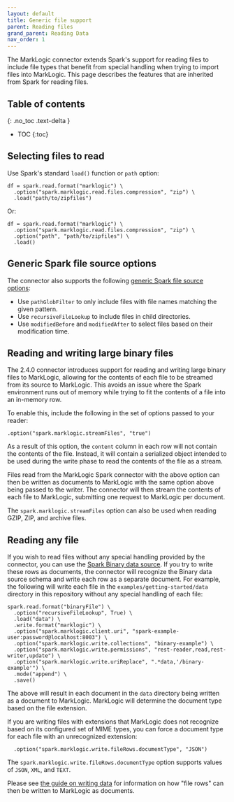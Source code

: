 ```yaml
---
layout: default
title: Generic file support
parent: Reading files
grand_parent: Reading Data
nav_order: 1
---
```


The MarkLogic connector extends Spark's support for reading files to include file types that benefit from special 
handling when trying to import files into MarkLogic. This page describes the features that are inherited from 
Spark for reading files.

## Table of contents
{: .no_toc .text-delta }

- TOC
{:toc}

## Selecting files to read

Use Spark's standard `load()` function or `path` option:

```
df = spark.read.format("marklogic") \
  .option("spark.marklogic.read.files.compression", "zip") \
  .load("path/to/zipfiles")
```

Or:

```
df = spark.read.format("marklogic") \
  .option("spark.marklogic.read.files.compression", "zip") \
  .option("path", "path/to/zipfiles") \
  .load()
```

## Generic Spark file source options

The connector also supports the following 
[generic Spark file source options](https://spark.apache.org/docs/latest/sql-data-sources-generic-options.html):

- Use `pathGlobFilter` to only include files with file names matching the given pattern.
- Use `recursiveFileLookup` to include files in child directories.
- Use `modifiedBefore` and `modifiedAfter` to select files based on their modification time.

## Reading and writing large binary files

The 2.4.0 connector introduces support for reading and writing large binary files to MarkLogic, allowing for the contents
of each file to be streamed from its source to MarkLogic. This avoids an issue where the Spark environment runs out
of memory while trying to fit the contents of a file into an in-memory row. 

To enable this, include the following in the set of options passed to your reader:

    .option("spark.marklogic.streamFiles", "true")

As a result of this option, the `content` column in each row will not contain the contents of the file. Instead, 
it will contain a serialized object intended to be used during the write phase to read the contents of the file as a 
stream. 

Files read from the MarkLogic Spark connector with the above option can then be written as documents to MarkLogic 
with the same option above being passed to the writer. The connector will then stream the contents of each file to
MarkLogic, submitting one request to MarkLogic per document. 

The `spark.marklogic.streamFiles` option can also be used when reading GZIP, ZIP, and archive files. 

## Reading any file

If you wish to read files without any special handling provided by the connector, you can use the
[Spark Binary data source](https://spark.apache.org/docs/latest/sql-data-sources-binaryFile.html). If you try to write these rows as documents, the connector will recognize
the Binary data source schema and write each row as a separate document. For example, the following will 
write each file in the `examples/getting-started/data` directory in this repository without any special handling
of each file:

```
spark.read.format("binaryFile") \
  .option("recursiveFileLookup", True) \
  .load("data") \
  .write.format("marklogic") \
  .option("spark.marklogic.client.uri", "spark-example-user:password@localhost:8003") \
  .option("spark.marklogic.write.collections", "binary-example") \
  .option("spark.marklogic.write.permissions", "rest-reader,read,rest-writer,update") \
  .option("spark.marklogic.write.uriReplace", ".*data,'/binary-example'") \
  .mode("append") \
  .save()
```

The above will result in each document in the `data` directory being written as a document to MarkLogic. MarkLogic
will determine the document type based on the file extension. 

If you are writing files with extensions that MarkLogic does not recognize based on its configured set of MIME types, 
you can force a document type for each file with an unrecognized extension:

```
  .option("spark.marklogic.write.fileRows.documentType", "JSON")
```

The `spark.marklogic.write.fileRows.documentType` option supports values of `JSON`, `XML`, and `TEXT`. 

Please see [the guide on writing data](../../writing.md) for information on how "file rows" can then be written to
MarkLogic as documents.
